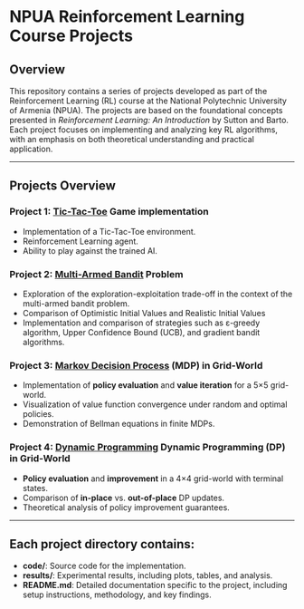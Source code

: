 # NPUA Reinforcement Learning Course Projects

## Overview
This repository contains a series of projects developed as part of the Reinforcement Learning (RL) course at the National Polytechnic University of Armenia (NPUA). The projects are based on the foundational concepts presented in *Reinforcement Learning: An Introduction* by Sutton and Barto. Each project focuses on implementing and analyzing key RL algorithms, with an emphasis on both theoretical understanding and practical application.

---

## Projects Overview
### Project 1: [Tic-Tac-Toe](https://github.com/RuzGhandilian/Reinforcement_Learning_NPUA/tree/master/tic-tac-toe) Game implementation
- Implementation of a Tic-Tac-Toe environment.
- Reinforcement Learning agent.
- Ability to play against the trained AI.
  
### Project 2: [Multi-Armed Bandit](https://github.com/RuzGhandilian/Reinforcement_Learning_NPUA/tree/master/ten-armed-bandit) Problem
- Exploration of the exploration-exploitation trade-off in the context of the multi-armed bandit problem.
- Comparison of Optimistic Initial Values and Realistic Initial Values
- Implementation and comparison of strategies such as ε-greedy algorithm, Upper Confidence Bound (UCB), and gradient bandit algorithms.

###  Project 3: [Markov Decision Process](https://github.com/RuzGhandilian/Reinforcement_Learning_NPUA/tree/master/gridworld-mdp) (MDP) in Grid-World
- Implementation of **policy evaluation** and **value iteration** for a 5×5 grid-world.  
- Visualization of value function convergence under random and optimal policies.  
- Demonstration of Bellman equations in finite MDPs.  

###  Project 4: [Dynamic Programming](https://github.com/RuzGhandilian/Reinforcement_Learning_NPUA/tree/master/gridworld-dp) Dynamic Programming (DP) in Grid-World  
- **Policy evaluation** and **improvement** in a 4×4 grid-world with terminal states.  
- Comparison of **in-place** vs. **out-of-place** DP updates.  
- Theoretical analysis of policy improvement guarantees.  

---

## Each project directory contains:
- **code/**: Source code for the implementation.
- **results/**: Experimental results, including plots, tables, and analysis.
- **README.md**: Detailed documentation specific to the project, including setup instructions, methodology, and key findings.
